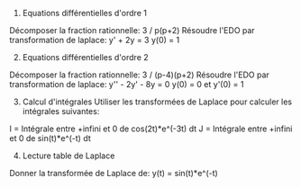 1. Equations différentielles d'ordre 1

Décomposer la fraction rationnelle: 3 / p(p+2)
Résoudre l'EDO par transformation de laplace: 
y' + 2y = 3
y(0) = 1

2. Equations différentielles d'ordre 2

Décomposer la fraction rationnelle: 3 / (p-4)(p+2)
Résoudre l'EDO par transformation de laplace:
y'' - 2y' - 8y = 0
y(0) = 0 et y'(0) = 1

3. Calcul d'intégrales
Utiliser les transformées de Laplace pour calculer les intégrales suivantes:

I = Intégrale entre +infini et 0 de cos(2t)*e^(-3t) dt
J = Intégrale entre +infini et 0 de sin(t)*e^(-t) dt

4. Lecture table de Laplace

Donner la transformée de Laplace de: y(t) = sin(t)*e^(-t)